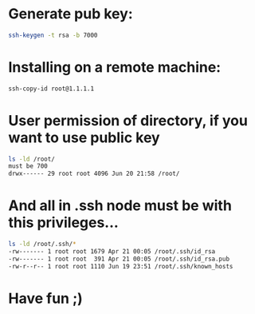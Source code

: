# Generate pub key:
```bash
ssh-keygen -t rsa -b 7000
```
# Installing on a remote machine:
```bash
ssh-copy-id root@1.1.1.1
```
# User permission of directory, if you want to use public key
```bash
ls -ld /root/
must be 700
drwx------ 29 root root 4096 Jun 20 21:58 /root/
```
# And all in .ssh node must be with this privileges...
```bash
ls -ld /root/.ssh/*
-rw------- 1 root root 1679 Apr 21 00:05 /root/.ssh/id_rsa
-rw------- 1 root root  391 Apr 21 00:05 /root/.ssh/id_rsa.pub
-rw-r--r-- 1 root root 1110 Jun 19 23:51 /root/.ssh/known_hosts
```

# Have fun ;)
